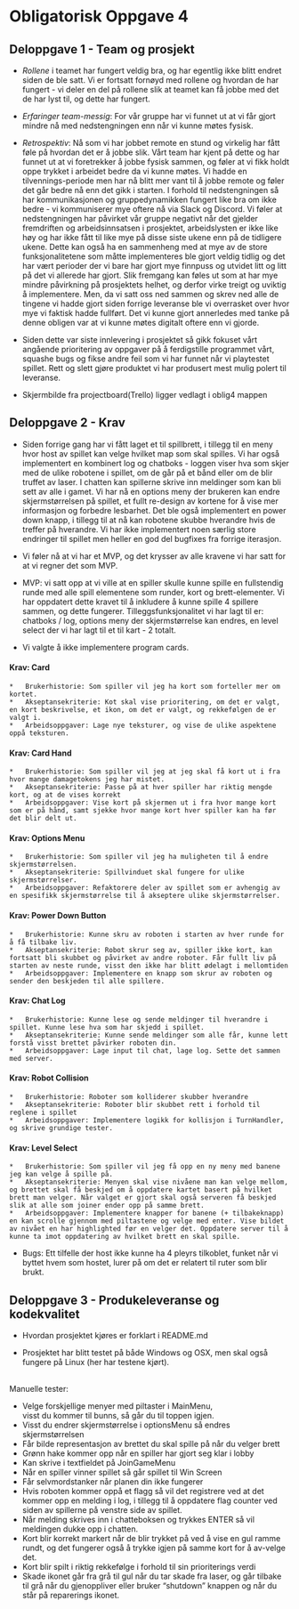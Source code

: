 # Obligatorisk Oppgave 4

## Deloppgave 1 - Team og prosjekt
*   *Rollene* i teamet har fungert veldig bra, og har egentlig ikke blitt endret siden de ble satt. Vi er fortsatt fornøyd med rollene og hvordan de har fungert - vi deler en del på rollene slik at teamet kan få jobbe med det de har lyst til, og dette har fungert.

*   *Erfaringer team-messig*: For vår gruppe har vi funnet ut at vi får gjort mindre nå med nedstengningen enn når vi kunne møtes fysisk.
    
*   *Retrospektiv*: Nå som vi har jobbet remote en stund og virkelig har fått føle på hvordan det er å jobbe slik.
Vårt team har kjent på dette og har funnet ut at vi foretrekker å jobbe fysisk sammen, og føler at vi fikk holdt oppe trykket i arbeidet bedre da vi kunne møtes.
Vi hadde en tilvennings-periode men har nå blitt mer vant til å jobbe remote og føler det går bedre nå enn det gikk i starten.
I forhold til nedstengningen så har kommunikasjonen og gruppedynamikken fungert like bra om ikke bedre - vi kommuniserer mye oftere nå via Slack og Discord.
Vi føler at nedstengningen har påvirket vår gruppe negativt når det gjelder fremdriften og arbeidsinnsatsen i prosjektet, arbeidslysten er ikke like høy og har ikke fått til like mye på disse siste ukene enn på de tidligere ukene.
Dette kan også ha en sammenheng med at mye av de store funksjonalitetene som måtte implementeres ble gjort veldig tidlig og det har vært perioder der
vi bare har gjort mye finnpuss og utvidet litt og litt på det vi allerede har gjort. Slik fremgang kan føles ut som at
har mye mindre påvirkning på prosjektets helhet, og derfor virke treigt og uviktig å implementere. Men, da vi satt oss ned sammen og skrev ned alle de tingene vi hadde gjort siden forrige leveranse ble vi overrasket over hvor mye vi faktisk hadde fullført.
Det vi kunne gjort annerledes med tanke på denne obligen var at vi kunne møtes digitalt oftere enn vi gjorde.

*   Siden dette var siste innlevering i prosjektet så gikk fokuset vårt angående prioritering av oppgaver på å ferdigstille programmet vårt, squashe bugs og fikse andre feil som vi har funnet når vi playtestet spillet.
Rett og slett gjøre produktet vi har produsert mest mulig polert til leveranse.

*   Skjermbilde fra projectboard(Trello) ligger vedlagt i oblig4 mappen


## Deloppgave 2 - Krav
*   Siden forrige gang har vi fått laget et til spillbrett, i tillegg til en meny hvor host av spillet kan velge hvilket map som skal spilles.
Vi har også implementert en kombinert log og chatboks - loggen viser hva som skjer med de ulike robotene i spillet, om de går på et bånd eller om de blir truffet av laser.
I chatten kan spillerne skrive inn meldinger som kan bli sett av alle i gamet. Vi har nå en options meny der brukeren kan endre skjermstørrelsen på spillet, et fullt re-design av kortene for å vise mer informasjon og forbedre lesbarhet.
Det ble også implementert en power down knapp, i tillegg til at nå kan robotene skubbe hverandre hvis de treffer på hverandre.
Vi har ikke implementert noen særlig store endringer til spillet men heller en god del bugfixes fra forrige iterasjon.

*   Vi føler nå at vi har et MVP, og det krysser av alle kravene vi har satt for at vi regner det som MVP.

*   MVP: vi satt opp at vi ville at en spiller skulle kunne spille en fullstendig runde med alle spill elementene som runder, kort og brett-elementer. 
Vi har oppdatert dette kravet til å inkludere å kunne spille 4 spillere sammen, og dette fungerer. 
Tilleggsfunksjonalitet vi har lagt til er: chatboks / log, options meny der skjermstørrelse kan endres, en level select der vi har lagt til et til kart - 2 totalt.

*   Vi valgte å ikke implementere program cards.


####   Krav: Card
    *   Brukerhistorie: Som spiller vil jeg ha kort som forteller mer om kortet.
    *   Akseptansekriterie: Kot skal vise prioritering, om det er valgt, en kort beskrivelse, et ikon, om det er valgt, og rekkefølgen de er valgt i.
    *   Arbeidsoppgaver: Lage nye teksturer, og vise de ulike aspektene oppå teksturen.

####	Krav: Card Hand
    *   Brukerhistorie: Som spiller vil jeg at jeg skal få kort ut i fra hvor mange damagetokens jeg har mistet.
    *   Akseptansekriterie: Passe på at hver spiller har riktig mengde kort, og at de vises korrekt
    *   Arbeidsoppgaver: Vise kort på skjermen ut i fra hvor mange kort som er på hånd, samt sjekke hvor mange kort hver spiller kan ha før det blir delt ut.

####	Krav: Options Menu
    *   Brukerhistorie: Som spiller vil jeg ha muligheten til å endre skjermstørrelsen.
    *   Akseptansekriterie: Spillvinduet skal fungere for ulike skjermstørrelser.
    *   Arbeidsoppgaver: Refaktorere deler av spillet som er avhengig av en spesifikk skjermstørrelse til å akseptere ulike skjermstørrelser.

####	Krav: Power Down Button
    *   Brukerhistorie: Kunne skru av roboten i starten av hver runde for å få tilbake liv.
    *   Akseptansekriterie: Robot skrur seg av, spiller ikke kort, kan fortsatt bli skubbet og påvirket av andre roboter. Får fullt liv på starten av neste runde, visst den ikke har blitt ødelagt i mellomtiden
    *   Arbeidsoppgaver: Implementere en knapp som skrur av roboten og sender den beskjeden til alle spillere.

####	Krav: Chat Log
    *   Brukerhistorie: Kunne lese og sende meldinger til hverandre i spillet. Kunne lese hva som har skjedd i spillet.
    *   Akseptansekriterie: Kunne sende meldinger som alle får, kunne lett forstå visst brettet påvirker roboten din.
    *   Arbeidsoppgaver: Lage input til chat, lage log. Sette det sammen med server.

####	Krav: Robot Collision
    *   Brukerhistorie: Roboter som kolliderer skubber hverandre
    *   Akseptansekriterie: Roboter blir skubbet rett i forhold til reglene i spillet
    *   Arbeidsoppgaver: Implementere logikk for kollisjon i TurnHandler, og skrive grundige tester.

####	Krav: Level Select
    *   Brukerhistorie: Som spiller vil jeg få opp en ny meny med banene jeg kan velge å spille på.
    *   Akseptansekriterie: Menyen skal vise nivåene man kan velge mellom, og brettet skal få beskjed om å oppdatere kartet basert på hvilket brett man velger. Når valget er gjort skal også serveren få beskjed slik at alle som joiner ender opp på samme brett.
    *   Arbeidsoppgaver: Implementere knapper for banene (+ tilbakeknapp) en kan scrolle gjennom med piltastene og velge med enter. Vise bildet av nivået en har highlighted før en velger det. Oppdatere server til å kunne ta imot oppdatering av hvilket brett en skal spille.
     			       
*   Bugs: Ett tilfelle der host ikke kunne ha 4 pleyrs tilkoblet, funket når vi byttet hvem som hostet,
    lurer på om det er relatert til ruter som blir brukt.
 
 
## Deloppgave 3 - Produkeleveranse og kodekvalitet
*   Hvordan prosjektet kjøres er forklart i README.md 

*   Prosjektet har blitt testet på både Windows og OSX, men skal også fungere på Linux (her har testene kjørt).<br><br>

Manuelle tester:
*    Velge forskjellige menyer med piltaster i MainMenu,<br> visst du kommer til bunns, så går du til toppen igjen.
*   Visst du endrer skjermstørrelse i optionsMenu så endres skjermstørrelsen
*   Får bilde representasjon av brettet du skal spille på når du velger brett
*   Grønn hake kommer opp når en spiller har gjort seg klar i lobby
*   Kan skrive i textfieldet på JoinGameMenu
*   Når en spiller vinner spillet så går spillet til Win Screen
*   Får selvmordstanker når planen din ikke fungerer 
*	Hvis roboten kommer oppå et flagg så vil det registrere ved at det kommer opp en melding i log, i tillegg til å oppdatere flag counter ved siden av spillerne på venstre side av spillet.
*	Når melding skrives inn i chatteboksen og trykkes ENTER så vil meldingen dukke opp i chatten.
*	Kort blir korrekt markert når de blir trykket på ved å vise en gul ramme rundt, og det fungerer også å trykke igjen på samme kort for å av-velge det.
*	Kort blir spilt i riktig rekkefølge i forhold til sin prioriterings verdi
*	Skade ikonet går fra grå til gul når du tar skade fra laser, og går tilbake til grå når du gjenoppliver eller bruker “shutdown” knappen og når du står på reparerings ikonet.